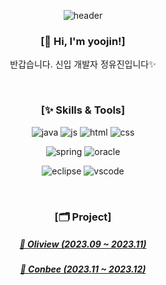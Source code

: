 <div align="center">

![header](https://capsule-render.vercel.app/api?type=waving&color=9FDCF6&height=170&section=header&text=%20Yoojin's%20Github&fontSize=50&fontColor=FFFFFF)

### [🤗 Hi, I'm yoojin!]

반갑습니다. 신입 개발자 정유진입니다✨


</br>

### [✨ Skills & Tools]

![java](https://img.shields.io/badge/Java-ED8B00?style=for-the-badge&logo=openjdk&logoColor=white)
![js](https://img.shields.io/badge/JavaScript-F7DF1E?style=for-the-badge&logo=JavaScript&logoColor=white)
![html](https://img.shields.io/badge/HTML5-E34F26?style=for-the-badge&logo=html5&logoColor=white)
![css](https://img.shields.io/badge/CSS3-1572B6?style=for-the-badge&logo=css3&logoColor=white)


![spring](https://img.shields.io/badge/Spring-6DB33F?style=for-the-badge&logo=spring&logoColor=white)
![oracle](https://img.shields.io/badge/Oracle-F80000?style=for-the-badge&logo=Oracle&logoColor=white)


![eclipse](https://img.shields.io/badge/Eclipse-2C2255?style=for-the-badge&logo=eclipse&logoColor=white)
![vscode](https://img.shields.io/badge/Visual_Studio_Code-0078D4?style=for-the-badge&logo=visual%20studio%20code&logoColor=white)

</br>



### [🗂 Project]
##### [💛 Oliview (2023.09 ~ 2023.11)](https://github.com/team-farmers/Oliview)


##### [💛 Conbee (2023.11 ~ 2023.12)](https://github.com/Bee-Keepers/conbee)








</div>

